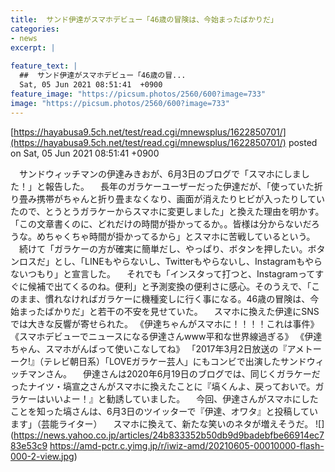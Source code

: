 ```yaml
---
title:  サンド伊達がスマホデビュー「46歳の冒険は、今始まったばかりだ」  
categories:
- news
excerpt: |
  
feature_text: |
  ##  サンド伊達がスマホデビュー「46歳の冒...
  Sat, 05 Jun 2021 08:51:41  +0900
feature_image: "https://picsum.photos/2560/600?image=733"
image: "https://picsum.photos/2560/600?image=733"
---
```


[https://hayabusa9.5ch.net/test/read.cgi/mnewsplus/1622850701/](https://hayabusa9.5ch.net/test/read.cgi/mnewsplus/1622850701/)
posted on Sat, 05 Jun 2021 08:51:41  +0900

<!--more-->

　サンドウィッチマンの伊達みきおが、6月3日のブログで「スマホにしました！」と報告した。 　長年のガラケーユーザーだった伊達だが、「使っていた折り畳み携帯がちゃんと折り畳まなくなり、画面が消えたりヒビが入ったりしていたので、とうとうガラケーからスマホに変更しました」と換えた理由を明かす。 「この文章書くのに、どれだけの時間が掛かってるか。。皆様は分からないだろうな。めちゃくちゃ時間が掛かってるから」とスマホに苦戦しているという。 　続けて「ガラケーの方が確実に簡単だし、やっぱり、ボタンを押したい。ボタンロスだ」とし、「LINEもやらないし、Twitterもやらないし、Instagramもやらないつもり」と宣言した。 　それでも「インスタって打つと、Instagramってすぐに候補で出てくるのね。便利」と予測変換の便利さに感心。そのうえで、「このまま、慣れなければガラケーに機種変しに行く事になる。46歳の冒険は、今始まったばかりだ」と若干の不安を見せていた。 　スマホに換えた伊達にSNSでは大きな反響が寄せられた。 《伊達ちゃんがスマホに！！！！これは事件》 《スマホデビューでニュースになる伊達さんwww平和な世界線過ぎる》 《伊達ちゃん、スマホがんばって使いこなしてね》 「2017年3月2日放送の『アメトーーク!』（テレビ朝日系）「LOVEガラケー芸人」にもコンビで出演したサンドウィッチマンさん。 　伊達さんは2020年6月19日のブログでは、同じくガラケーだったナイツ・塙宣之さんがスマホに換えたことに『塙くんよ、戻っておいで。ガラケーはいいよー！』と勧誘していました。 　今回、伊達さんがスマホにしたことを知った塙さんは、6月3日のツイッターで『伊達、オワタ』と投稿しています」（芸能ライター） 　スマホに換えて、新たな笑いのネタが増えそうだ。 ![](https://news.yahoo.co.jp/articles/24b833352b50db9d9badebfbe66914ec783e53c9 https://amd-pctr.c.yimg.jp/r/iwiz-amd/20210605-00010000-flash-000-2-view.jpg)
